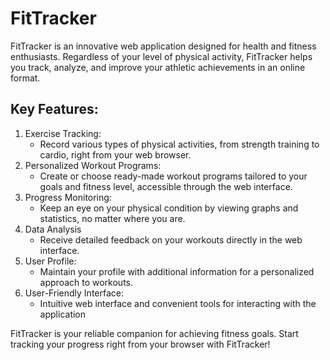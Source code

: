 # FitTracker
FitTracker is an innovative web application designed for health and fitness enthusiasts. Regardless of your level of physical activity, FitTracker helps you track, analyze, and improve your athletic achievements in an online format.

## Key Features:

1. Exercise Tracking:
   * Record various types of physical activities, from strength training to cardio, right from your web browser.
2. Personalized Workout Programs:
   * Create or choose ready-made workout programs tailored to your goals and fitness level, accessible through the web interface.
3. Progress Monitoring:
   * Keep an eye on your physical condition by viewing graphs and statistics, no matter where you are.
4. Data Analysis
   * Receive detailed feedback on your workouts directly in the web interface.
5. User Profile:
   * Maintain your profile with additional information for a personalized approach to workouts.
6. User-Friendly Interface:
   * Intuitive web interface and convenient tools for interacting with the application

FitTracker is your reliable companion for achieving fitness goals. Start tracking your progress right from your browser with FitTracker!

